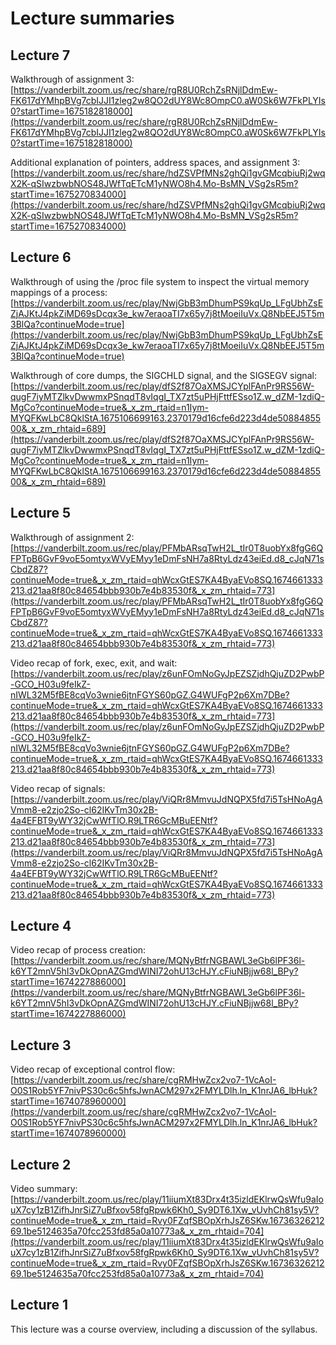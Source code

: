 # Lecture summaries

## Lecture 7

Walkthrough of assignment 3: [https://vanderbilt.zoom.us/rec/share/rgR8U0RchZsRNjlDdmEw-FK617dYMhpBVg7cbIJJI1zleg2w8QO2dUY8Wc8OmpC0.aW0Sk6W7FkPLYIs0?startTime=1675182818000](https://vanderbilt.zoom.us/rec/share/rgR8U0RchZsRNjlDdmEw-FK617dYMhpBVg7cbIJJI1zleg2w8QO2dUY8Wc8OmpC0.aW0Sk6W7FkPLYIs0?startTime=1675182818000)

Additional explanation of pointers, address spaces, and assignment 3: [https://vanderbilt.zoom.us/rec/share/hdZSVPfMNs2ghQi1gvGMcqbiuRj2wqX2K-qSIwzbwbNOS48JWfTqETcM1yNWO8h4.Mo-BsMN_VSg2sR5m?startTime=1675270834000](https://vanderbilt.zoom.us/rec/share/hdZSVPfMNs2ghQi1gvGMcqbiuRj2wqX2K-qSIwzbwbNOS48JWfTqETcM1yNWO8h4.Mo-BsMN_VSg2sR5m?startTime=1675270834000)

## Lecture 6

Walkthrough of using the /proc file system to inspect the virtual memory mappings of a process: [https://vanderbilt.zoom.us/rec/play/NwjGbB3mDhumPS9kqUp_LFgUbhZsEZjAJKtJ4pkZiMD69sDcqx3e_kw7eraoaTI7x65y7j8tMoeiIuVx.Q8NbEEJ5T5m3BlQa?continueMode=true](https://vanderbilt.zoom.us/rec/play/NwjGbB3mDhumPS9kqUp_LFgUbhZsEZjAJKtJ4pkZiMD69sDcqx3e_kw7eraoaTI7x65y7j8tMoeiIuVx.Q8NbEEJ5T5m3BlQa?continueMode=true)

Walkthrough of core dumps, the SIGCHLD signal, and the SIGSEGV signal: [https://vanderbilt.zoom.us/rec/play/dfS2f87OaXMSJCYplFAnPr9RS56W-qugF7iyMTZlkvDwwmxPSnqdT8vIqgI_TX7zt5uPHjFttfESso1Z.w_dZM-1zdiQ-MgCo?continueMode=true&_x_zm_rtaid=n1Iym-MYQFKwLbC8QklStA.1675106699163.2370179d16cfe6d223d4de5088485500&_x_zm_rhtaid=689](https://vanderbilt.zoom.us/rec/play/dfS2f87OaXMSJCYplFAnPr9RS56W-qugF7iyMTZlkvDwwmxPSnqdT8vIqgI_TX7zt5uPHjFttfESso1Z.w_dZM-1zdiQ-MgCo?continueMode=true&_x_zm_rtaid=n1Iym-MYQFKwLbC8QklStA.1675106699163.2370179d16cfe6d223d4de5088485500&_x_zm_rhtaid=689)

## Lecture 5

Walkthrough of assignment 2: [https://vanderbilt.zoom.us/rec/play/PFMbARsqTwH2L_tIr0T8uobYx8fgG6QFPTpB6GvF9voE5omtyxWVyEMyy1eDmFsNH7a8RtyLdz43eiEd.d8_cJqN71sCbdZ87?continueMode=true&_x_zm_rtaid=qhWcxGtES7KA4ByaEVo8SQ.1674661333213.d21aa8f80c84654bbb930b7e4b83530f&_x_zm_rhtaid=773](https://vanderbilt.zoom.us/rec/play/PFMbARsqTwH2L_tIr0T8uobYx8fgG6QFPTpB6GvF9voE5omtyxWVyEMyy1eDmFsNH7a8RtyLdz43eiEd.d8_cJqN71sCbdZ87?continueMode=true&_x_zm_rtaid=qhWcxGtES7KA4ByaEVo8SQ.1674661333213.d21aa8f80c84654bbb930b7e4b83530f&_x_zm_rhtaid=773)

Video recap of fork, exec, exit, and wait: [https://vanderbilt.zoom.us/rec/play/z6unFOmNoGyJpEZSZjdhQjuZD2PwbP-GCO_H03u9feIkZ-nIWL32M5fBE8cqVo3wnie6jtnFGYS60pGZ.G4WUFgP2p6Xm7DBe?continueMode=true&_x_zm_rtaid=qhWcxGtES7KA4ByaEVo8SQ.1674661333213.d21aa8f80c84654bbb930b7e4b83530f&_x_zm_rhtaid=773](https://vanderbilt.zoom.us/rec/play/z6unFOmNoGyJpEZSZjdhQjuZD2PwbP-GCO_H03u9feIkZ-nIWL32M5fBE8cqVo3wnie6jtnFGYS60pGZ.G4WUFgP2p6Xm7DBe?continueMode=true&_x_zm_rtaid=qhWcxGtES7KA4ByaEVo8SQ.1674661333213.d21aa8f80c84654bbb930b7e4b83530f&_x_zm_rhtaid=773)

Video recap of signals: [https://vanderbilt.zoom.us/rec/play/ViQRr8MmvuJdNQPX5fd7i5TsHNoAgAVmm8-e2zjo2So-cl62IKvTm30x2B-4a4EFBT9yWY32jCwWfTlO.R9LTR6GcMBuEENtf?continueMode=true&_x_zm_rtaid=qhWcxGtES7KA4ByaEVo8SQ.1674661333213.d21aa8f80c84654bbb930b7e4b83530f&_x_zm_rhtaid=773](https://vanderbilt.zoom.us/rec/play/ViQRr8MmvuJdNQPX5fd7i5TsHNoAgAVmm8-e2zjo2So-cl62IKvTm30x2B-4a4EFBT9yWY32jCwWfTlO.R9LTR6GcMBuEENtf?continueMode=true&_x_zm_rtaid=qhWcxGtES7KA4ByaEVo8SQ.1674661333213.d21aa8f80c84654bbb930b7e4b83530f&_x_zm_rhtaid=773)

## Lecture 4

Video recap of process creation: [https://vanderbilt.zoom.us/rec/share/MQNyBtfrNGBAWL3eGb6lPF36l-k6YT2mnV5hI3vDkOpnAZGmdWINI72ohU13cHJY.cFiuNBjjw68l_BPy?startTime=1674227886000](https://vanderbilt.zoom.us/rec/share/MQNyBtfrNGBAWL3eGb6lPF36l-k6YT2mnV5hI3vDkOpnAZGmdWINI72ohU13cHJY.cFiuNBjjw68l_BPy?startTime=1674227886000)

## Lecture 3

Video recap of exceptional control flow: [https://vanderbilt.zoom.us/rec/share/cgRMHwZcx2vo7-1VcAoI-O0S1Rob5YF7nivPS30c6c5hfsJwnACM297x2FMYLDlh.ln_K1nrJA6_lbHuk?startTime=1674078960000](https://vanderbilt.zoom.us/rec/share/cgRMHwZcx2vo7-1VcAoI-O0S1Rob5YF7nivPS30c6c5hfsJwnACM297x2FMYLDlh.ln_K1nrJA6_lbHuk?startTime=1674078960000)

## Lecture 2

Video summary: [https://vanderbilt.zoom.us/rec/play/11iiumXt83Drx4t35izldEKlrwQsWfu9aIouX7cy1zB1ZifhJnrSiZ7uBfxov58fgRpwk6Kh0_Sy9DT6.1Xw_vUvhCh81sy5V?continueMode=true&_x_zm_rtaid=Rvy0FZqfSBOpXrhJsZ6SKw.1673632621269.1be5124635a70fcc253fd85a0a10773a&_x_zm_rhtaid=704](https://vanderbilt.zoom.us/rec/play/11iiumXt83Drx4t35izldEKlrwQsWfu9aIouX7cy1zB1ZifhJnrSiZ7uBfxov58fgRpwk6Kh0_Sy9DT6.1Xw_vUvhCh81sy5V?continueMode=true&_x_zm_rtaid=Rvy0FZqfSBOpXrhJsZ6SKw.1673632621269.1be5124635a70fcc253fd85a0a10773a&_x_zm_rhtaid=704)

## Lecture 1

This lecture was a course overview, including a discussion of the syllabus.
